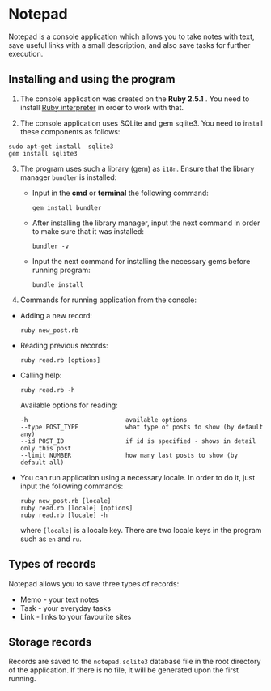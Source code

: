 # Notepad

Notepad is a console application which allows you to take notes with text, save useful links with a small description, and 
also save tasks for further execution.

## Installing and using the program

1. The console application was created on the __Ruby 2.5.1__ .
You need to install [Ruby interpreter](https://www.ruby-lang.org/en/news/2018/03/28/ruby-2-5-1-released) 
in order to work with that.

2. The console application uses SQLite and gem sqlite3. You need to install these components as follows:
```
sudo apt-get install  sqlite3
gem install sqlite3
```

3. The program uses such a library (gem) as `i18n`. Ensure that the library manager `bundler` is installed:
    - Input in the __cmd__ or __terminal__ the following command:
      ```
      gem install bundler
      ```
    - After installing the library manager, input the next command in order to make sure that it was installed:
      ```
      bundler -v
      ```
    - Input the next command for installing the necessary gems before running program:
      ```
      bundle install
      ```

4. Commands for running application from the console:
  * Adding a new record:
    ```
    ruby new_post.rb
    ```
  * Reading previous records:
    ```
    ruby read.rb [options]
    ```
  * Calling help:
    ```
    ruby read.rb -h
    ```
    Available options for reading:
    ```
    -h                           available options
    --type POST_TYPE             what type of posts to show (by default any)
    --id POST_ID                 if id is specified - shows in detail only this post
    --limit NUMBER               how many last posts to show (by default all)
    ```
  * You can run application using a necessary locale. In order to do it, just input the following commands:
    ```
    ruby new_post.rb [locale]
    ruby read.rb [locale] [options]
    ruby read.rb [locale] -h
    ```
    where `[locale]` is a locale key. There are two locale keys in the program such as `en` and `ru`.
    
## Types of records

Notepad allows you to save three types of records:
* Memo - your text notes
* Task - your everyday tasks
* Link - links to your favourite sites

## Storage records

Records are saved to the `notepad.sqlite3` database file in the root directory of the application. If there is no file, 
it will be generated upon the first running.
